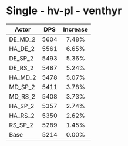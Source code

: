 # Single - hv-pl - venthyr
| Actor | DPS | Increase |
|---|:---:|:---:|
|DE_MD_2|5604|7.48%|
|HA_DE_2|5561|6.65%|
|DE_SP_2|5493|5.36%|
|DE_RS_2|5487|5.24%|
|HA_MD_2|5478|5.07%|
|MD_SP_2|5411|3.78%|
|MD_RS_2|5408|3.73%|
|HA_SP_2|5357|2.74%|
|HA_RS_2|5350|2.62%|
|RS_SP_2|5289|1.45%|
|Base|5214|0.00%|
